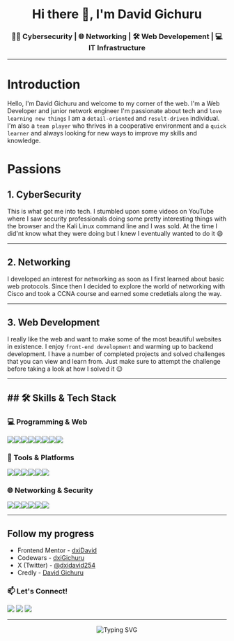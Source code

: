 <h1 align="center">Hi there 👋, I'm David Gichuru</h1>
<h3 align="center">🧑‍💻 Cybersecurity | 🌐 Networking | 🛠️ Web Developement | 💻 IT Infrastructure</h3>


<hr>

# Introduction

Hello, I'm David Gichuru and welcome to my corner of the web. I'm a Web Developer and junior network engineer I'm passionate about tech and `love learning new things` I am a `detail-oriented` and `result-driven` individual. I'm also a `team player` who thrives in a cooperative environment and a `quick learner` and always looking for new ways to improve my skills and knowledge.

# Passions

## 1. CyberSecurity

This is what got me into tech. I stumbled upon some videos on YouTube where I saw security professionals doing some pretty interesting things with the browser and the Kali Linux command line and I was sold. At the time I did'nt know what they were doing but I knew I eventually wanted to do it :smile:

---

## 2. Networking

I developed an interest for networking as soon as I first learned about basic web protocols. Since then I decided to explore the world of networking with Cisco and took a CCNA course and earned some credetials along the way.

---

## 3. Web Development

I really like the web and want to make some of the most beautiful websites in existence. I enjoy `front-end development` and warming up to backend development. I have a number of completed projects and solved challenges that you can view and learn from. Just make sure to attempt the challenge before taking a look at how I solved it :wink:

---

## ## 🛠️ Skills & Tech Stack

### 💻 Programming & Web

<div style="display: flex">
  <img src="https://img.shields.io/badge/HTML5-E34F26?logo=html5&logoColor=white" />
  <img src="https://img.shields.io/badge/CSS3-1572B6?logo=css3&logoColor=white" />
  <img src="https://img.shields.io/badge/JavaScript-F7DF1E?logo=javascript&logoColor=black" />
  <img src="https://img.shields.io/badge/React-20232A?logo=react&logoColor=61DAFB" />
  <img src="https://img.shields.io/badge/Node.js-339933?logo=node.js&logoColor=white" />
  <img src="https://img.shields.io/badge/Python-3776AB?logo=python&logoColor=white" />
  <img src="https://img.shields.io/badge/SQL-003B57?logo=postgresql&logoColor=white" />
  <img src="https://img.shields.io/badge/Firebase-FFCA28?logo=firebase&logoColor=black" />
</div>

### 🧪 Tools & Platforms

<div style="display: flex">
  <img src="https://img.shields.io/badge/Vite-646CFF?logo=vite&logoColor=white" />
  <img src="https://img.shields.io/badge/Git-F05032?logo=git&logoColor=white" />
  <img src="https://img.shields.io/badge/GitHub-181717?logo=github&logoColor=white" />
  <img src="https://img.shields.io/badge/Figma-F24E1E?logo=figma&logoColor=white" />
  <img src="https://img.shields.io/badge/Lunacy-1C1C1C?logo=icons8&logoColor=white" />
  <img src="https://img.shields.io/badge/Visual_Studio_Code-007ACC?logo=visualstudiocode&logoColor=white" />
</div>


### 🌐 Networking & Security

<div style="display: flex">
  <img src="https://img.shields.io/badge/Networking-005A9C?logo=cisco&logoColor=white" />
  <img src="https://img.shields.io/badge/Kali_Linux-557C94?logo=kalilinux&logoColor=white" />
  <img src="https://img.shields.io/badge/TryHackMe-212C42?logo=tryhackme&logoColor=white" />
  <img src="https://img.shields.io/badge/Hack_The_Box-9FEF00?logo=hackthebox&logoColor=black" />
  <img src="https://img.shields.io/badge/Linux-Fedora-294172?logo=fedora&logoColor=white" />
  <img src="https://img.shields.io/badge/Windows_Server-0078D6?logo=windows&logoColor=white" />
</div>


---

## Follow my progress

- Frontend Mentor - [dxiDavid](https://www.frontendmentor.io/profile/dxiDavid)
- Codewars - [dxiGichuru](https://www.codewars.com/users/dxiGichuru)
- X (Twitter) - [@dxidavid254](https://www.twitter.com/dxidavid254)
- Credly - [David Gichuru](https://www.credly.com/users/david-gichuru.7f767a1d)

### 📫 Let's Connect!

<p>
  <a href="mailto:david.gichuru@example.com"><img src="https://img.shields.io/badge/Email-D14836?logo=gmail&logoColor=white"/></a>
  <a href="https://linkedin.com/in/david-gichuru"><img src="https://img.shields.io/badge/LinkedIn-0077B5?logo=linkedin&logoColor=white"/></a>
  <a href="https://github.com/david-gichuru"><img src="https://img.shields.io/badge/GitHub-181717?logo=github&logoColor=white"/></a>
</p>

---

<p align="center">
  <img src="https://readme-typing-svg.herokuapp.com?font=Fira+Code&size=22&pause=1000&color=F700FF&center=true&width=435&lines=Always+Learning...;Always Improving...;" alt="Typing SVG" />
</p>
